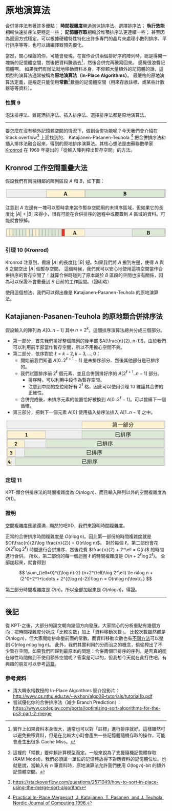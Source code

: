 # 原地演算法

合併排序法有著許多優點：
**時間複雜度**勝過泡沫排序法、選擇排序法；
**執行效能**相較快速排序法更穩定一些；
**記憶體存取**相較於堆積排序法更連續一些；
甚至因為遞迴方式穩定，可以根據硬體特性特化出許多專門的晶片來處理小數列排序、平行排序等等，也可以讓編譯器預先優化。

當然，關心理論的你，可能會發現，在實作合併兩個排好序的陣列時，總是得開一塊新的記憶體空間，然後把資料騰過去[^1]，然後合併完再騰寫回來。
感覺很浪費記憶體啊。
如果我們有辦法就地移動資料本身，不仰賴大量額外的記憶體的話，這類型的演算法通常被稱為**原地演算法（In-Place Algorithms）**。
最嚴格的原地演算法定義，是規定只能使用**常數**[^4]數量的記憶體空間（用來存放註標、或某些計數器等等資料）。

### 性質 9

泡沫排序法、雞尾酒排序法、插入排序法、選擇排序法都是原地演算法。

-----

要怎麼在沒有額外記憶體空間的情況下，做到合併功能呢？今天我們會介紹在 Stack overflow[^3] 上面找到的、 Katajianen-Pasanen-Teuhola [^2] 把合併排序法和插入排序法融合起來，得到的原地排序演算法。其核心想法是由蘇聯數學家 [Kronrod](https://en.wikipedia.org/wiki/Alexander_Kronrod) 在 1969 年提出的「從輸入陣列榨出暫存空間」的方法。

## Kronrod 工作空間重疊大法

假設我們有兩塊相鄰的陣列區段 $A$ 和 $B$，如下圖：

![](./in-place-mergesort1.png)

注意到 $A$ 左邊有一塊可以暫時拿來當作暫存空間用的未排序區域，但如果它的長度比 $|A|+|B|$ 來得小，很有可能在合併排序的過程中或覆蓋到 $A$ 區域的資料。可能就會慘掉。

![](./in-place-mergesort2.png)

### 引理 10 (Kronrod)

Kronrod 注意到，假設 $|A|$ 的長度比 $|B|$ 短。如果我們將 $A$ 搬到左邊，使得 $A$ 與 $B$ 之間空出 $|A|$ 個暫存空間。
這個時候，我們就可以安心地使用這塊空間當作合併排序的暫存空間了！就算合併時碰到了原本屬於 $B$ 區段的空間也沒有關係，因為可以保證不會重疊到 $B$ 目前的工作區間。（證明略）

使用這個想法，我們可以得出像是 Katajianen-Pasanen-Teuhola 的原地演算法。


## Katajianen-Pasanen-Teuhola 的原地類合併排序法

假設輸入的陣列為 $A[0..n-1]$ 其中 $n=2^k$。這個排序演算法總共分成三個部分。

* 第一部分，首先我們排好整個陣列的後半部 $A[\frac{n}{2}..n-1]$。由於我們可以利用前半部當作暫存空間，所以不用擔心空間不夠。
* 第二部分，依序對於 $\ell = k-2, k-3, \ldots, 0$：
  * 開始前我們知道 $A[0..2^{\ell+1}-1]$ 是未排序部分、然後其他部分是已排序的。
  * 我們試圖排序前 $2^{\ell}$ 個元素、並且合併到排好序的 $A[2^{\ell+1}..n-1]$ 部分。
    * 排序時，可以利用中段作為暫存空間。
    * 注意到中間的空位剛好有 $2^{\ell}$ 格，因此可以使用引理 10 維護其合併的正確性。
  * 合併完成後，未排序元素的位置恰好被換到 $A[0..2^{\ell}-1]$。可以接續下一個循環。
* 第三部分，把剩下一個元素 $A[0]$ 使用插入排序法排入 $A[1..n-1]$ 之中。

![](./in-place-mergesort3.png)

### 定理 11

KPT-類合併排序法的時間複雜度為 $O(n\log n)$、而且輸入陣列以外的空間複雜度為 $O(1)$。

### 證明

空間複雜度應該還滿…顯然的吧XD，我們來證明時間複雜度。

正常的合併排序時間複雜度是 $O(n\log n)$。因此第一部份的時間複雜度就是 $O(\frac{n}{2}\log \frac{n}{2}) = O(n\log n)$。
對於每個 $\ell$，第二部份會花 $O(2^\ell\log 2^\ell)$ 時間進行合併排序、然後花費 $\frac{n}{2} + 2^\ell = O(n)$ 的時間進行合併。
所以，第二部份的每一個迴圈 $\ell$ 的時間複雜度是 $O(n+2^\ell\log 2^\ell)$。
全部加起來，就會得到

$$
\sum_{\ell=0}^{(\log n)-2} (n+2^{\ell}\log 2^\ell)
\le n\log n + (2^0+2^1+\cdots + 2^{(\log n)-2})\log n = O(n\log n)\text{。}
$$

第三部分時間複雜度是 $O(n)$。所以全部加起來是 $O(n\log n)$，得證。

-----

## 後記

從 KPT-之後，大部分的論文朝向幾個方向發展。大家關心的分析重點有幾個方向：把時間複雜度分拆成「比較次數」加上「資料移動次數」。
比較次數雖然都是 $O(n\log n)$，但大家開始拼命壓前面的常數。而資料移動次數也有[不同方法](http://citeseerx.ist.psu.edu/viewdoc/download?doi=10.1.1.22.5514&rep=rep1&type=pdf)可以壓到 $O(n\log n/ \log\log n)$。
此外，我們其實利用的分而治之的概念，偷偷榨出了不少暫存空間。如果我們回歸到最原本的問題：合併兩個已排序的序列，是否真的能在線性時間做到不使用額外空間呢？答案是可以的，但我想今天就在此打住吧。有興趣的朋友可以參考[這篇](https://academic.oup.com/comjnl/article/38/8/681/335248)。

### 參考資料

* 清大韓永楷教授的 In-Place Algorithms 簡介投影片：http://www.cs.nthu.edu.tw/~wkhon/algo08-tutorials/tutorial1b.pdf
* 嘗試優化你的合併排序法（減少 Branch Prediction）：https://www.codeplay.com/portal/optimizing-sort-algorithms-for-the-ps3-part-2-merge
<!-- * 交大黃光明教授和 S. Lin 當年在貝爾實驗室發表的合併演算法：https://epubs.siam.org/doi/abs/10.1137/0201004 -->

[^1]: 實作上如果資料本身很大，通常也可以對「註標」進行排序就好。這樣雖然可以避免搬移資料，但是在比較大小時會產生一些記憶體隨機存取的操作，可能會產生出很多 Cache Miss。
[^2]: [Practical In-Place Mergesort, J. Katajianen, T. Pasanen, and J. Teuhola, Nordic Journal of Computing 1996.](https://pdfs.semanticscholar.org/9de9/2ae68f76c040c40fad4bb3aabb7146cb8c3d.pdf)
[^3]: https://stackoverflow.com/questions/2571049/how-to-sort-in-place-using-the-merge-sort-algorithm
[^4]: 這裡的「常數」要仰賴計算模型而定。一般來說為了支援隨機記憶體存取(RAM Model)，我們必須讓一單位的記憶體放得下對應資料的記憶體位址。也就是說，當輸入有 $n$ 筆資料時，原地演算法允許我們使用 $O(\log n)$-bit 的額外記憶體空間。